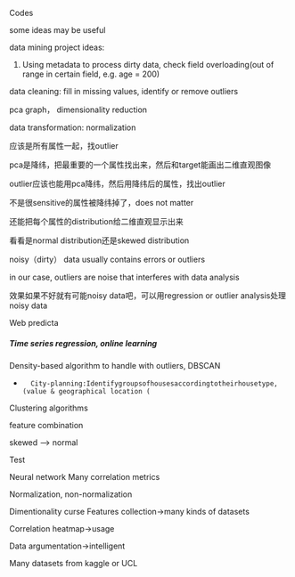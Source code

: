 Codes

some ideas may be useful

data mining project ideas:

1. Using metadata to process dirty data, check field overloading(out of range in certain field, e.g. age = 200)

data cleaning: fill in missing values, identify or remove outliers

pca graph， dimensionality reduction

data transformation: normalization

应该是所有属性一起，找outlier

pca是降纬，把最重要的一个属性找出来，然后和target能画出二维直观图像

outlier应该也能用pca降纬，然后用降纬后的属性，找出outlier

不是很sensitive的属性被降纬掉了，does not matter

还能把每个属性的distribution给二维直观显示出来

看看是normal distribution还是skewed distribution

noisy（dirty） data usually contains errors or outliers

in our case, outliers are noise that interferes with data analysis

效果如果不好就有可能noisy data吧，可以用regression or outlier analysis处理noisy data

Web predicta

##### Time series regression, online learning

Density-based algorithm to handle with outliers, DBSCAN

* 		City-planning:Identifygroupsofhousesaccordingtotheirhousetype, (value & geographical location (
Clustering algorithms

feature combination

skewed —> normal

Test

Neural network
Many correlation metrics

Normalization, non-normalization

Dimentionality curse
Features collection->many kinds of datasets

Correlation heatmap->usage

Data argumentation->intelligent

Many datasets from kaggle or UCL



